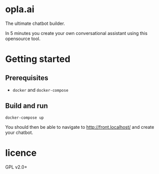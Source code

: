 # opla.ai
The ultimate chatbot builder.

In 5 minutes you create your own conversational assistant using this opensource tool.

# Getting started

## Prerequisites
- `docker` and  `docker-compose`

## Build and run


```
docker-compose up
```

You should then be able to navigate to http://front.localhost/ and create your chatbot.


# licence
GPL v2.0+
